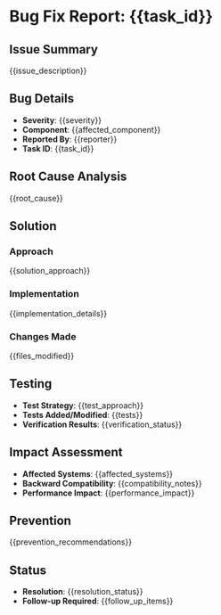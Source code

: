 # Bug Fix Report: {{task_id}}

## Issue Summary

{{issue_description}}

## Bug Details

- **Severity**: {{severity}}
- **Component**: {{affected_component}}
- **Reported By**: {{reporter}}
- **Task ID**: {{task_id}}

## Root Cause Analysis

{{root_cause}}

## Solution

### Approach

{{solution_approach}}

### Implementation

{{implementation_details}}

### Changes Made

{{files_modified}}

## Testing

- **Test Strategy**: {{test_approach}}
- **Tests Added/Modified**: {{tests}}
- **Verification Results**: {{verification_status}}

## Impact Assessment

- **Affected Systems**: {{affected_systems}}
- **Backward Compatibility**: {{compatibility_notes}}
- **Performance Impact**: {{performance_impact}}

## Prevention

{{prevention_recommendations}}

## Status

- **Resolution**: {{resolution_status}}
- **Follow-up Required**: {{follow_up_items}}
